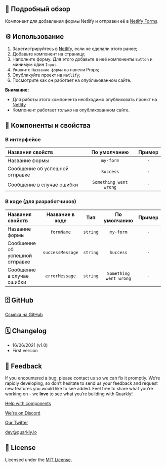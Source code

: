 ## 📖 Подробный обзор

Компонент для добавления формы Netlify и отправки её в [Netlify Forms](https://www.netlify.com/products/forms/).

## ⚙️ Использование

1. Зарегистрируйтесь в [Netlify](https://app.netlify.com/signup), если не сделали этого ранее;
2. Добавьте компонент на страницу;
3. Наполните форму. Для этого добавьте в неё компоненты `Button` и минимум один `Input`.
4. Укажите `Название формы` на панели Props;
5. Опубликуйте проект на `Netlify`;
6. Посмотрите как он работает на опубликованном сайте.

**Внимание:**

-   Для работы этого компонента необходимо опубликовать проект на [Netlify](https://www.netlify.com/)
-   Компонент работает только на опубликованном сайте.

## 🧩 Компоненты и свойства

### В интерфейсе

| Названия свойств               |      По умолчанию      | Пример |
| :----------------------------- | :--------------------: | :----: |
| Название формы                 |       `my-form`        |  `-`   |
| Сообщение об успешной отправке |       `Success`        |  `-`   |
| Сообщение в случае ошибки      | `Something went wrong` |  `-`   |

### В коде (для разработчиков)

| Названия свойств               | Название в коде  |   Тип    |      По умолчанию      | Пример |
| :----------------------------- | :--------------: | :------: | :--------------------: | :----: |
| Название формы                 |    `formName`    | `string` |       `my-form`        |  `-`   |
| Сообщение об успешной отправке | `successMessage` | `string` |       `Success`        |  `-`   |
| Сообщение в случае ошибки      |  `errorMessage`  | `string` | `Something went wrong` |  `-`   |

## 🗄 GitHub

[Ссылка на GitHub](https://github.com/quarkly/community-kit/tree/master/src/NetlifyForm)

## 🗓 Changelog

-   16/06/2021 (v1.0)
-   First version

## 📮 Feedback

If you encountered a bug, please contact us so we can fix it promptly. We’re rapidly developing, so don’t hesitate to send us your feedback and request new features you would like to see added. Feel free to share what you’re working on - we **love** to see what you’re building with Quarkly!

[Help with components](https://community.quarkly.io/c/requests/11)

[We're on Discord](https://discord.gg/SuF9vCMJGW)

[Our Twitter](https://twitter.com/quarklyapp)

[dev@quarkly.io](mailto:dev@quarkly.io)

## 📝 License

Licensed under the [MIT License](./LICENSE).
